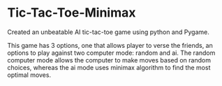 # Tic-Tac-Toe-Minimax
Created an unbeatable  AI tic-tac-toe game using python and Pygame. 

This game has 3 options, one that allows player to verse the friends, an options to play against two computer mode: random and ai. The random computer mode allows the computer to make moves based on random choices, whereas the ai mode uses minimax algorithm to find the most optimal moves.
